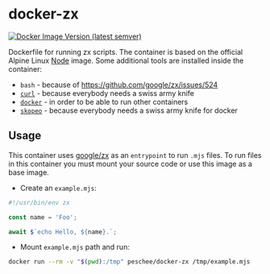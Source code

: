 # docker-zx

[![Docker Image Version (latest semver)](https://img.shields.io/docker/v/peschee/zx?sort=semver&style=flat-square)](https://hub.docker.com/r/peschee/zx)

Dockerfile for running zx scripts. The container is based on the official Alpine Linux [Node](https://hub.docker.com/_/node) image. Some additional tools are installed inside the container:

- `bash` - because of https://github.com/google/zx/issues/524
- [`curl`](https://curl.se/) - because everybody needs a swiss army knife
- [`docker`](https://www.docker.com/) - in order to be able to run other containers
- [`skopeo`](https://github.com/containers/skopeo) - because everybody needs a swiss army knife for docker

## Usage

This container uses [google/zx](https://github.com/google/zx) as an `entrypoint` to run `.mjs` files. To run files in this container you must mount your source code or use this image as a base image.

- Create an `example.mjs`:

```js
#!/usr/bin/env zx

const name = 'Foo';

await $`echo Hello, ${name}.`;
```

- Mount `example.mjs` path and run:

```bash
docker run --rm -v "$(pwd):/tmp" peschee/docker-zx /tmp/example.mjs
```
